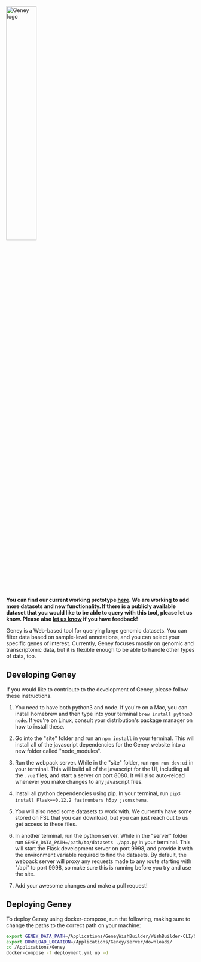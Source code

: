 <img src="https://github.com/srp33/Geney/blob/master/site/ui/assets/geney-lamp.png" alt="Geney logo" width="40%" />

**You can find our current working prototype [here](http://piccololab.byu.edu). We are working to add more datasets and new functionality. If there is a publicly available dataset that you would like to be able to query with this tool, please let us know. Please also [let us know](https://github.com/srp33/Geney/issues) if you have feedback!**

Geney is a Web-based tool for querying large genomic datasets. You can filter data based on sample-level annotations, and you can select your specific genes of interest. Currently, Geney focuses mostly on genomic and transcriptomic data, but it is flexible enough to be able to handle other types of data, too.

## Developing Geney

If you would like to contribute to the development of Geney, please follow these instructions.

1. You need to have both python3 and node. If you're on a Mac, you can install homebrew and then type into your terminal `brew install python3 node`. If you're on Linux, consult your distribution's package manager on how to install these.

2. Go into the "site" folder and run an `npm install` in your terminal. This will install all of the javascript dependencies for the Geney website into a new folder called "node_modules".

3. Run the webpack server. While in the "site" folder, run `npm run dev:ui` in your terminal. This will build all of the javascript for the UI, including all the `.vue` files, and start a server on port 8080. It will also auto-reload whenever you make changes to any javascript files.

4. Install all python dependencies using pip. In your terminal, run `pip3 install Flask==0.12.2 fastnumbers h5py jsonschema`.

5. You will also need some datasets to work with. We currently have some stored on FSL that you can download, but you can just reach out to us get access to these files.

6. In another terminal, run the python server. While in the "server" folder run `GENEY_DATA_PATH=/path/to/datasets ./app.py` in your terminal. This will start the Flask development server on port 9998, and provide it with the environment variable required to find the datasets. By default, the webpack server will proxy any requests made to any route starting with "/api" to port 9998, so make sure this is running before you try and use the site.

7. Add your awesome changes and make a pull request!

## Deploying Geney

To deploy Geney using docker-compose, run the following, making sure to change the paths to the correct path on your machine:

```bash
export GENEY_DATA_PATH=/Applications/GeneyWishBuilder/WishBuilder-CLI/GeneyDatasets/
export DOWNLOAD_LOCATION=/Applications/Geney/server/downloads/
cd /Applications/Geney
docker-compose -f deployment.yml up -d
```

